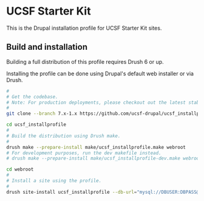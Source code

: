 # UCSF Starter Kit

This is the Drupal installation profile for UCSF Starter Kit sites.

## Build and installation

Building a full distribution of this profile requires Drush 6 or up.

Installing the profile can be done using Drupal's default web installer or via Drush.

```bash
#
# Get the codebase.
# Note: For production deployments, please checkout out the latest stable release tag.
#
git clone --branch 7.x-1.x https://github.com/ucsf-drupal/ucsf_installprofile.git

cd ucsf_installprofile
#
# Build the distribution using Drush make.
#
drush make --prepare-install make/ucsf_installprofile.make webroot
# For development purposes, run the dev makefile instead.
# drush make --prepare-install make/ucsf_installprofile-dev.make webroot

cd webroot
#
# Install a site using the profile.
#
drush site-install ucsf_installprofile --db-url="mysql://DBUSER:DBPASS@localhost/DBNAME"
```
